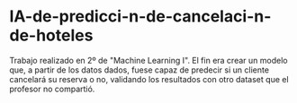 # IA-de-predicci-n-de-cancelaci-n-de-hoteles
Trabajo realizado en 2º de "Machine Learning I". El fin era crear un modelo que, a partir de los datos dados, fuese capaz de predecir si un cliente cancelará su reserva o no, validando los resultados con otro dataset que el profesor no compartió.
